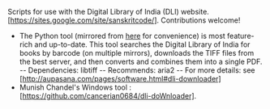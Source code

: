 Scripts for use with the Digital Library of India (DLI) website.
[https://sites.google.com/site/sanskritcode/]. Contributions welcome!

- The Python tool (mirrored from [here](https://raw.githubusercontent.com/aupasana/aupasana/master/OSXScripts/dli.py) for convenience) is most feature-rich and up-to-date. This tool searches the Digital Library of India for books by barcode (on multiple mirrors), downloads the TIFF files from the best server, and then converts and combines them into a single PDF.
-- Dependencies: libtiff
-- Recommends: aria2
-- For more details: see [http://aupasana.com/pages/software.html#dli-downloader]
- Munish Chandel's Windows tool : [https://github.com/cancerian0684/dli-doWnloader].

